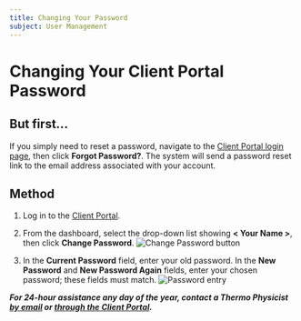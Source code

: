 ```yaml
---
title: Changing Your Password
subject: User Management
---
```


# Changing Your Client Portal Password

## But first...
If you simply need to reset a password, navigate to the [Client Portal login page](https://core.thermo.io/login/), then click **Forgot Password?**. The system will send a password reset link to the email address associated with your account.

## Method

1. Log in to the [Client Portal](https://core.thermo.io/login/).
2. From the dashboard, select the drop-down list showing **< Your Name >**, then click **Change Password**.
   ![Change Password button](https://raw.githubusercontent.com/thermoio/docs/master/images/changing-your-password/2017-11-14_14-57-44.png)

3. In the **Current Password** field, enter your old password. In the **New Password** and **New Password Again** fields, enter your chosen password; these fields must match.
   ![Password entry](https://raw.githubusercontent.com/thermoio/docs/master/images/changing-your-password/2017-11-14_14-59-51.png)

**_For 24-hour assistance any day of the year, contact a Thermo Physicist [by email](mailto:physicists@thermo.io) or [through the Client Portal](https://core.thermo.io/login/)._**
